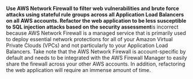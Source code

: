 **Use AWS Network Firewall to filter web vulnerabilities and brute force attacks using stateful rule groups across all Application Load Balancers on all AWS accounts. Refactor the web application to be less susceptible to SQL injection attacks based on the security assessment**is incorrect because AWS Network Firewall is a managed service that is primarily used to deploy essential network protections for all of your Amazon Virtual Private Clouds (VPCs) and not particularly to your Application Load Balancers. Take note that the AWS Network Firewall is account-specific by default and needs to be integrated with the AWS Firewall Manager to easily share the firewall across your other AWS accounts. In addition, refactoring the web application will require an immense amount of time.

